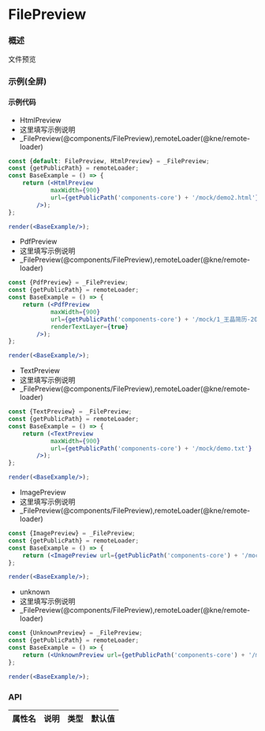 
# FilePreview


### 概述

文件预览


### 示例(全屏)

#### 示例代码

- HtmlPreview
- 这里填写示例说明
- _FilePreview(@components/FilePreview),remoteLoader(@kne/remote-loader)

```jsx
const {default: FilePreview, HtmlPreview} = _FilePreview;
const {getPublicPath} = remoteLoader;
const BaseExample = () => {
    return (<HtmlPreview
            maxWidth={900}
            url={getPublicPath('components-core') + '/mock/demo2.html'}
        />);
};

render(<BaseExample/>);

```

- PdfPreview
- 这里填写示例说明
- _FilePreview(@components/FilePreview),remoteLoader(@kne/remote-loader)

```jsx
const {PdfPreview} = _FilePreview;
const {getPublicPath} = remoteLoader;
const BaseExample = () => {
    return (<PdfPreview
            maxWidth={900}
            url={getPublicPath('components-core') + '/mock/1_王晶简历-2023_06_2.pdf'}
            renderTextLayer={true}
        />);
};

render(<BaseExample/>);

```

- TextPreview
- 这里填写示例说明
- _FilePreview(@components/FilePreview),remoteLoader(@kne/remote-loader)

```jsx
const {TextPreview} = _FilePreview;
const {getPublicPath} = remoteLoader;
const BaseExample = () => {
    return (<TextPreview
            maxWidth={900}
            url={getPublicPath('components-core') + '/mock/demo.txt'}
        />);
};

render(<BaseExample/>);

```

- ImagePreview
- 这里填写示例说明
- _FilePreview(@components/FilePreview),remoteLoader(@kne/remote-loader)

```jsx
const {ImagePreview} = _FilePreview;
const {getPublicPath} = remoteLoader;
const BaseExample = () => {
    return (<ImagePreview url={getPublicPath('components-core') + '/mock/demo2.jpg'}/>);
};

render(<BaseExample/>);

```

- unknown
- 这里填写示例说明
- _FilePreview(@components/FilePreview),remoteLoader(@kne/remote-loader)

```jsx
const {UnknownPreview} = _FilePreview;
const {getPublicPath} = remoteLoader;
const BaseExample = () => {
    return (<UnknownPreview url={getPublicPath('components-core') + '/mock/demo.des'}/>);
};

render(<BaseExample/>);

```


### API

|属性名|说明|类型|默认值|
|  ---  | ---  | --- | --- |

